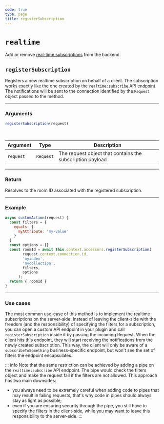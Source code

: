 ```yaml
---
code: true
type: page
title: registerSubscription
---
```


# `realtime`

Add or remove [real-time subscriptions](/core/2/guides/essentials/real-time) from the backend.

## `registerSubscription`

Registers a new realtime subscription on behalf of a client. The subscription works exactly like the one created by the [`realtime:subscribe` API endpoint](/api/controllers/realtime/subscribe/index.md). The notifications will be sent to the connection identified by the `Request` object passed to the method.

---

### Arguments

```js
registerSubscription(request)
```

<br/>

| Argument | Type | Description |
|----------|------|-------------|
| `request` | `Request` | The request object that contains the subscription payload |

---

### Return

Resolves to the room ID associated with the registered subscription.

---

### Example

```js
async customAction(request) {
  const filters = {
    equals: {
      myAttribute: 'my-value'
    }
  }
  const options = {}
  const roomId = await this.context.accessors.registerSubscription(
        request.context.connection.id,
        'myindex',
        'mycollection',
        filters,
        options
      );
  return { roomId }
}
```

---

### Use cases

The most common use-case of this method is to implement the realtime subscriptions on the server-side. Instead of leaving the client-side with the freedom (and the responsibility) of specifying the filters for a subscription, you can open a custom API endpoint in your plugin and call `registerSubscription` inside it by passing the incoming Request. When the client hits this endpoint, they will start receiving the notifications from the newly created subscription. This way, the client will only be aware of a `subscribeToSomething` business-specific endpoint, but won't see the set of filters the endpoint encapsulates. 

::: info
Note that the same restriction can be achieved by adding a pipe on the `realtime:subscribe` API endpoint. The pipe would check the filters object and make the request fail if the filters are not allowed. This approach has two main downsides:
* you always need to be extremely careful when adding code to pipes that may result in failing requests, that's why code in pipes should always stay as light as possible;
* even if you are ensuring security through the pipe, you still have to specify the filters in the client-side, while you may want to leave this responsibility to the server-side.
:::
